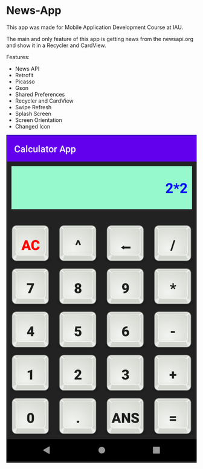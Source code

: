 # News-App

This app was made for Mobile Application Development Course at IAU.

The main and only feature of this app is getting news from the newsapi.org and show it in a Recycler and CardView.

Features:
- News API
- Retrofit
- Picasso
- Gson
- Shared Preferences
- Recycler and CardView
- Swipe Refresh
- Splash Screen
- Screen Orientation
- Changed Icon

![/Screen Shot 2020-09-18 at 01.17.36.png](https://github.com/karybekov22/Calculator-App-for-MAD/blob/master/Screen%20Shot%202020-09-18%20at%2001.17.36.png)
